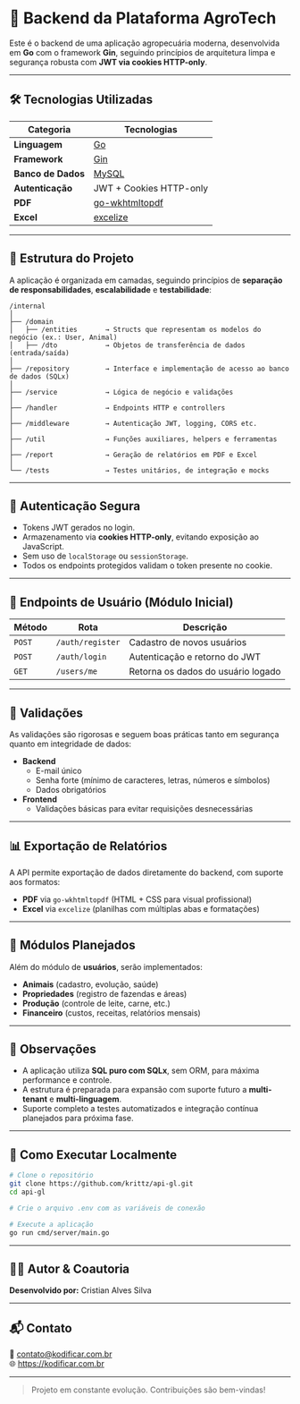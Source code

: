# 🐐 Backend da Plataforma AgroTech

Este é o backend de uma aplicação agropecuária moderna, desenvolvida em **Go** com o framework **Gin**, seguindo princípios de arquitetura limpa e segurança robusta com **JWT via cookies HTTP-only**.

---

## 🛠️ Tecnologias Utilizadas

| Categoria         | Tecnologias                                |
|------------------|---------------------------------------------|
| **Linguagem**     | [Go](https://golang.org/)                  |
| **Framework**     | [Gin](https://gin-gonic.com/)              |
| **Banco de Dados**| [MySQL](https://www.mysql.com/)            |
| **Autenticação**  | JWT + Cookies HTTP-only                    |
| **PDF**           | [go-wkhtmltopdf](https://github.com/SebastiaanKlippert/go-wkhtmltopdf) |
| **Excel**         | [excelize](https://github.com/qax-os/excelize) |

---

## 📐 Estrutura do Projeto

A aplicação é organizada em camadas, seguindo princípios de **separação de responsabilidades**, **escalabilidade** e **testabilidade**:

```
/internal
│
├── /domain
│   ├── /entities       → Structs que representam os modelos do negócio (ex.: User, Animal)
│   ├── /dto            → Objetos de transferência de dados (entrada/saída)
│
├── /repository         → Interface e implementação de acesso ao banco de dados (SQLx)
│
├── /service            → Lógica de negócio e validações
│
├── /handler            → Endpoints HTTP e controllers
│
├── /middleware         → Autenticação JWT, logging, CORS etc.
│
├── /util               → Funções auxiliares, helpers e ferramentas
│
├── /report             → Geração de relatórios em PDF e Excel
│
└── /tests              → Testes unitários, de integração e mocks
```

---

## 🔐 Autenticação Segura

- Tokens JWT gerados no login.
- Armazenamento via **cookies HTTP-only**, evitando exposição ao JavaScript.
- Sem uso de `localStorage` ou `sessionStorage`.
- Todos os endpoints protegidos validam o token presente no cookie.

---

## 👤 Endpoints de Usuário (Módulo Inicial)

| Método | Rota              | Descrição                            |
|--------|-------------------|--------------------------------------|
| `POST` | `/auth/register`  | Cadastro de novos usuários           |
| `POST` | `/auth/login`     | Autenticação e retorno do JWT        |
| `GET`  | `/users/me`       | Retorna os dados do usuário logado   |

---

## 🧪 Validações

As validações são rigorosas e seguem boas práticas tanto em segurança quanto em integridade de dados:

- **Backend**
  - E-mail único
  - Senha forte (mínimo de caracteres, letras, números e símbolos)
  - Dados obrigatórios
- **Frontend**
  - Validações básicas para evitar requisições desnecessárias

---

## 📊 Exportação de Relatórios

A API permite exportação de dados diretamente do backend, com suporte aos formatos:

- **PDF** via `go-wkhtmltopdf` (HTML + CSS para visual profissional)
- **Excel** via `excelize` (planilhas com múltiplas abas e formatações)

---

## 🧱 Módulos Planejados

Além do módulo de **usuários**, serão implementados:

- **Animais** (cadastro, evolução, saúde)
- **Propriedades** (registro de fazendas e áreas)
- **Produção** (controle de leite, carne, etc.)
- **Financeiro** (custos, receitas, relatórios mensais)

---

## 📌 Observações

- A aplicação utiliza **SQL puro com SQLx**, sem ORM, para máxima performance e controle.
- A estrutura é preparada para expansão com suporte futuro a **multi-tenant** e **multi-linguagem**.
- Suporte completo a testes automatizados e integração contínua planejados para próxima fase.

---

## 🚀 Como Executar Localmente

```bash
# Clone o repositório
git clone https://github.com/krittz/api-gl.git
cd api-gl

# Crie o arquivo .env com as variáveis de conexão

# Execute a aplicação
go run cmd/server/main.go
```

---

## 🧑‍💻 Autor & Coautoria

**Desenvolvido por:** Cristian Alves Silva  


---

## 📬 Contato

📧 contato@kodificar.com.br  
🌐 https://kodificar.com.br

---

> Projeto em constante evolução. Contribuições são bem-vindas!